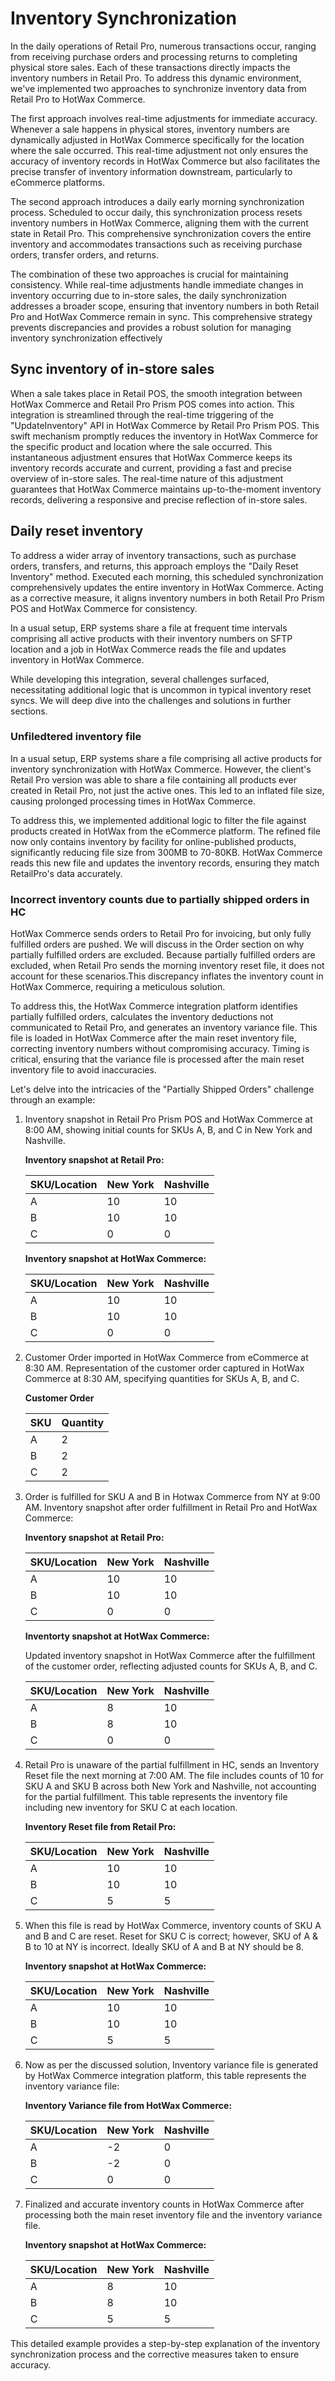 # Inventory Synchronization

In the daily operations of Retail Pro, numerous transactions occur, ranging from receiving purchase orders and processing returns to completing physical store sales. 
Each of these transactions directly impacts the inventory numbers in Retail Pro. To address this dynamic environment, we've implemented two approaches to synchronize 
inventory data from Retail Pro to HotWax Commerce.

The first approach involves real-time adjustments for immediate accuracy. Whenever a sale happens in physical stores, 
inventory numbers are dynamically adjusted in HotWax Commerce specifically for the location where the sale occurred. This real-time adjustment not only ensures the accuracy 
of inventory records in HotWax Commerce but also facilitates the precise transfer of inventory information downstream, particularly to eCommerce platforms.

The second approach introduces a daily early morning synchronization process. Scheduled to occur daily, this synchronization process resets inventory numbers 
in HotWax Commerce, aligning them with the current state in Retail Pro. This comprehensive synchronization covers the entire inventory and accommodates transactions such as 
receiving purchase orders, transfer orders, and returns.


The combination of these two approaches is crucial for maintaining consistency. While real-time adjustments handle immediate 
changes in inventory occurring due to in-store sales, the daily synchronization addresses a broader scope, ensuring that inventory numbers in both Retail Pro and HotWax Commerce 
remain in sync. This comprehensive strategy prevents discrepancies and provides a robust solution for managing inventory synchronization effectively

## Sync inventory of in-store sales

When a sale takes place in Retail POS, the smooth integration between HotWax Commerce and Retail Pro Prism POS comes into action. This integration is streamlined through the real-time 
triggering of the "UpdateInventory" API in HotWax Commerce by Retail Pro Prism POS. This swift mechanism promptly reduces the inventory in HotWax Commerce for the specific product and 
location where the sale occurred. This instantaneous adjustment ensures that HotWax Commerce keeps its inventory records accurate and current, providing a fast and precise overview of 
in-store sales. The real-time nature of this adjustment guarantees that HotWax Commerce maintains up-to-the-moment inventory records, delivering a responsive and precise reflection of 
in-store sales.

## Daily reset inventory

To address a wider array of inventory transactions, such as purchase orders, transfers, and returns, this approach employs the "Daily Reset Inventory" method. Executed each morning, 
this scheduled synchronization comprehensively updates the entire inventory in HotWax Commerce. Acting as a corrective measure, it aligns inventory numbers in both Retail Pro Prism POS 
and HotWax Commerce for consistency. 

In a usual setup, ERP systems share a file at frequent time intervals comprising all active products with their inventory numbers on SFTP location and a job in HotWax Commerce reads the 
file and updates inventory in HotWax Commerce.

While developing this integration, several challenges surfaced, necessitating additional logic that is uncommon in typical inventory reset syncs. We will deep dive into the challenges 
and solutions in further sections. 

### Unfiledtered inventory file

In a usual setup, ERP systems share a file comprising all active products for inventory synchronization with HotWax Commerce. However, the client's Retail Pro version was able to share a file 
containing all products ever created in Retail Pro, not just the active ones. This led to an inflated file size, causing prolonged processing times in HotWax Commerce. 

To address this, we implemented additional logic to filter the file against products created in HotWax from the eCommerce platform. The refined file now only contains inventory by facility 
for online-published products, significantly reducing file size from 300MB to 70-80KB. HotWax Commerce reads this new file and updates the inventory records, ensuring they match RetailPro's 
data accurately. 


### Incorrect inventory counts due to partially shipped orders in HC


HotWax Commerce sends orders to Retail Pro for invoicing, but only fully fulfilled orders are pushed. We will discuss in the Order section on why partially fulfilled orders are excluded. Because 
partially fulfilled orders are excluded, when Retail Pro sends the morning inventory reset file, it does not account for these scenarios.This discrepancy inflates the inventory count in HotWax Commerce, 
requiring a meticulous solution. 


To address this, the HotWax Commerce integration platform identifies partially fulfilled orders, calculates the inventory deductions not communicated to Retail Pro, and generates an inventory variance file.
This file is loaded in HotWax Commerce after the main reset inventory file, correcting inventory numbers without compromising accuracy. Timing is critical, ensuring that the variance file is processed after
the main reset inventory file to avoid inaccuracies.

Let's delve into the intricacies of the "Partially Shipped Orders" challenge through an example:

1. Inventory snapshot in Retail Pro Prism POS and HotWax Commerce at 8:00 AM, showing initial counts for SKUs A, B, and C in New York and Nashville.

    **Inventory snapshot at Retail Pro:**


    | SKU/Location | New York | Nashville |
    |--------------|----------|-----------|
    | A            | 10       | 10        |
    | B            | 10       | 10        |
    | C            | 0        | 0         |

    **Inventory snapshot at HotWax Commerce:**


    | SKU/Location | New York | Nashville |
    |--------------|----------|-----------|
    | A            | 10       | 10        |
    | B            | 10       | 10        |
    | C            | 0        | 0         |

2. Customer Order imported in HotWax Commerce from eCommerce at 8:30 AM. Representation of the customer order captured in HotWax Commerce at 8:30 AM, specifying quantities for SKUs A, B, and C.

    **Customer Order**

    | SKU      | Quantity |
    |----------|----------|
    | A        | 2        |
    | B        | 2        |
    | C        | 2        |

3. Order is fulfilled for SKU A and B in Hotwax Commerce from NY at 9:00 AM. Inventory snapshot after order fulfillment in Retail Pro and HotWax Commerce:


    **Inventory snapshot at Retail Pro:**


    | SKU/Location | New York | Nashville |
    |--------------|----------|-----------|
    | A            | 10       | 10        |
    | B            | 10       | 10        |
    | C            | 0        | 0         |

    **Inventorty snapshot at HotWax Commerce:**


    Updated inventory snapshot in HotWax Commerce after the fulfillment of the customer order, reflecting adjusted counts for SKUs A, B, and C.

    | SKU/Location | New York | Nashville |
    |--------------|----------|-----------|
    | A            | 8        | 10        |
    | B            | 8        | 10        |
    | C            | 0        | 0         |

4. Retail Pro is unaware of the partial fulfillment in HC, sends an Inventory Reset file the next morning at 7:00 AM. The file includes counts of 10 for SKU A and SKU B across both New York and Nashville, not accounting for the partial fulfillment. This table  represents the inventory file including new inventory for SKU C at each location.

    **Inventory Reset file from Retail Pro:**

    | SKU/Location | New York | Nashville |
    |--------------|----------|-----------|
    | A            | 10       | 10        |
    | B            | 10       | 10        |
    | C            | 5        | 5         |

5. When this file is read by HotWax Commerce, inventory counts of SKU A and B and C are reset. Reset for SKU C is correct; however, SKU of A & B to 10 at NY is incorrect. Ideally SKU of A and B at NY should be 8.



    **Inventory snapshot at HotWax Commerce:**


    | SKU/Location | New York | Nashville |
    |--------------|----------|-----------|
    | A            | 10       | 10        |
    | B            | 10       | 10        |
    | C            | 5        | 5         |

6. Now as per the discussed solution, Inventory variance file is generated by HotWax Commerce integration platform, this table represents the inventory variance file:


    **Inventory Variance file from HotWax Commerce:**


    | SKU/Location | New York | Nashville |
    |--------------|----------|-----------|
    | A            | -2       | 0         |
    | B            | -2       | 0         |
    | C            | 0        | 0         |

7. Finalized and accurate inventory counts in HotWax Commerce after processing both the main reset inventory file and the inventory variance file.


    **Inventory snapshot at HotWax Commerce:**


    | SKU/Location | New York | Nashville |
    |--------------|----------|-----------|
    | A            | 8        | 10        |
    | B            | 8        | 10        |
    | C            | 5        | 5         |


This detailed example provides a step-by-step explanation of the inventory synchronization process and the corrective measures taken to ensure accuracy.




